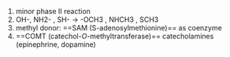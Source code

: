 1. minor phase II reaction​
2. OH-, NH2- , SH- $\rightarrow$ -OCH3 , NHCH3 , SCH3​
3. methyl donor: ==SAM (S-adenosylmethionine)== ​as coenzyme 
4. ==COMT (catechol-*O*-methyltransferase)==
	catecholamines (epinephrine, dopamine)